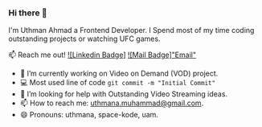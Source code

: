 
<!--
Here are some ideas to get you started:

- 🔭 I’m currently working on ...
- 🌱 I’m currently learning ...
- 👯 I’m looking to collaborate on ...
- 🤔 I’m looking for help with ...
- 💬 Ask me about ...
- 📫 How to reach me: ...
- 😄 Pronouns: ...
- ⚡ Fun fact: ...
-->

### Hi there 👋

I'm Uthman Ahmad a Frontend Developer. I Spend most of my time coding outstanding projects or watching UFC games.

:mailbox: Reach me out!
[![Linkedin Badge]]([https://www.linkedin.com/in/islem-maboud/](https://www.linkedin.com/in/uthman-ahmad/)) 
[![Mail Badge]"Email"](mailto:uthmana.muhammad@gmail.com)

<!-- TODO: Add last video link -->

- 🔭 I’m currently working on Video on Demand (VOD) project.
- :computer: Most used line of code `git commit -m "Initial Commit"`
- 🤔 I’m looking for help with Outstanding Video Streaming ideas.
- 📫 How to reach me: uthmana.muhammad@gmail.com.
- 😄 Pronouns: uthmana, space-kode, uam.



<!-- TODO: Make technologies links takes you to repositories 

### Top Technologies

-->


